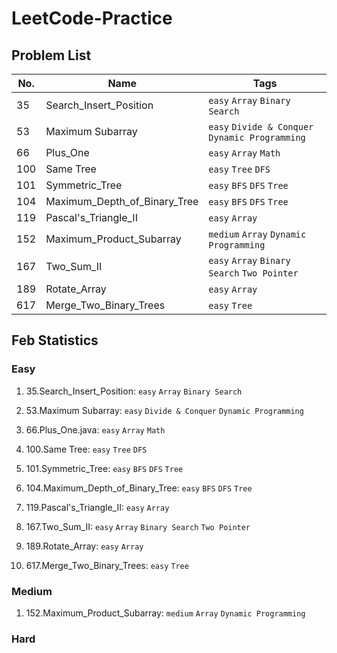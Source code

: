 # LeetCode-Practice

## Problem List
|  No. | Name | Tags |
| -------- | -------- | -------- |
| 35     | Search_Insert_Position     | `easy` `Array` `Binary Search` |
| 53 | Maximum Subarray | `easy` `Divide & Conquer` `Dynamic Programming` |
| 66 | Plus_One | `easy` `Array` `Math` |
| 100 | Same Tree | `easy` `Tree` `DFS` |
| 101 | Symmetric_Tree | `easy` `BFS` `DFS` `Tree` |
| 104 | Maximum_Depth_of_Binary_Tree | `easy` `BFS` `DFS` `Tree` |
| 119 | Pascal's_Triangle_II | `easy` `Array` |
| 152 | Maximum_Product_Subarray | `medium` `Array` `Dynamic Programming` |
| 167 | Two_Sum_II | `easy` `Array` `Binary Search` `Two Pointer` |
| 189 | Rotate_Array | `easy` `Array` | 
| 617 | Merge_Two_Binary_Trees | `easy` `Tree` |



## Feb Statistics
### Easy
1. 35.Search_Insert_Position: `easy` `Array` `Binary Search` 

2. 53.Maximum Subarray: `easy` `Divide & Conquer` `Dynamic Programming`
3. 66.Plus_One.java: `easy` `Array` `Math`
4. 100.Same Tree: `easy` `Tree` `DFS`
5. 101.Symmetric_Tree: `easy` `BFS` `DFS` `Tree`
6. 104.Maximum_Depth_of_Binary_Tree: `easy` `BFS` `DFS` `Tree`
7. 119.Pascal's_Triangle_II: `easy` `Array` 
8. 167.Two_Sum_II: `easy` `Array` `Binary Search` `Two Pointer` 
9. 189.Rotate_Array: `easy` `Array` 
10. 617.Merge_Two_Binary_Trees: `easy` `Tree`

### Medium
1. 152.Maximum_Product_Subarray: `medium` `Array` `Dynamic Programming` 

### Hard





